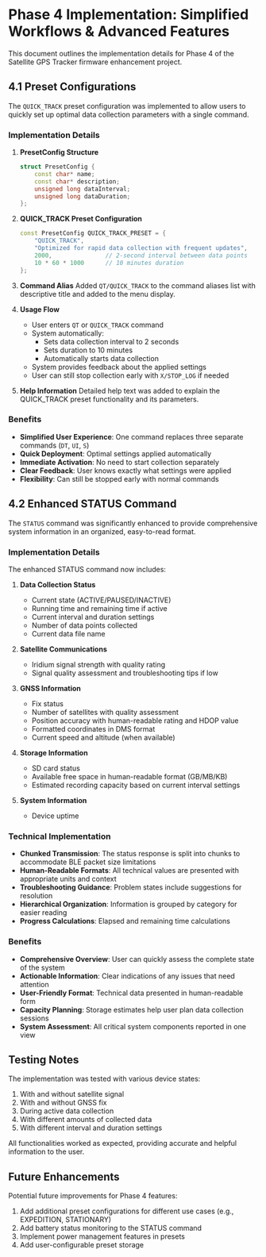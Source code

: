 # Phase 4 Implementation: Simplified Workflows & Advanced Features

This document outlines the implementation details for Phase 4 of the Satellite GPS Tracker firmware enhancement project.

## 4.1 Preset Configurations

The `QUICK_TRACK` preset configuration was implemented to allow users to quickly set up optimal data collection parameters with a single command.

### Implementation Details

1. **PresetConfig Structure**
   ```cpp
   struct PresetConfig {
       const char* name;
       const char* description;
       unsigned long dataInterval;
       unsigned long dataDuration;
   };
   ```

2. **QUICK_TRACK Preset Configuration**
   ```cpp
   const PresetConfig QUICK_TRACK_PRESET = {
       "QUICK_TRACK",
       "Optimized for rapid data collection with frequent updates",
       2000,               // 2-second interval between data points
       10 * 60 * 1000      // 10 minutes duration
   };
   ```

3. **Command Alias**
   Added `QT/QUICK_TRACK` to the command aliases list with descriptive title and added to the menu display.

4. **Usage Flow**
   - User enters `QT` or `QUICK_TRACK` command
   - System automatically:
     - Sets data collection interval to 2 seconds
     - Sets duration to 10 minutes
     - Automatically starts data collection
   - System provides feedback about the applied settings
   - User can still stop collection early with `X/STOP_LOG` if needed

5. **Help Information**
   Detailed help text was added to explain the QUICK_TRACK preset functionality and its parameters.

### Benefits

- **Simplified User Experience**: One command replaces three separate commands (`DT`, `UI`, `S`)
- **Quick Deployment**: Optimal settings applied automatically
- **Immediate Activation**: No need to start collection separately
- **Clear Feedback**: User knows exactly what settings were applied
- **Flexibility**: Can still be stopped early with normal commands

## 4.2 Enhanced STATUS Command

The `STATUS` command was significantly enhanced to provide comprehensive system information in an organized, easy-to-read format.

### Implementation Details

The enhanced STATUS command now includes:

1. **Data Collection Status**
   - Current state (ACTIVE/PAUSED/INACTIVE)
   - Running time and remaining time if active
   - Current interval and duration settings
   - Number of data points collected
   - Current data file name

2. **Satellite Communications**
   - Iridium signal strength with quality rating
   - Signal quality assessment and troubleshooting tips if low

3. **GNSS Information**
   - Fix status
   - Number of satellites with quality assessment
   - Position accuracy with human-readable rating and HDOP value
   - Formatted coordinates in DMS format
   - Current speed and altitude (when available)

4. **Storage Information**
   - SD card status
   - Available free space in human-readable format (GB/MB/KB)
   - Estimated recording capacity based on current interval settings

5. **System Information**
   - Device uptime

### Technical Implementation

- **Chunked Transmission**: The status response is split into chunks to accommodate BLE packet size limitations
- **Human-Readable Formats**: All technical values are presented with appropriate units and context
- **Troubleshooting Guidance**: Problem states include suggestions for resolution
- **Hierarchical Organization**: Information is grouped by category for easier reading
- **Progress Calculations**: Elapsed and remaining time calculations

### Benefits

- **Comprehensive Overview**: User can quickly assess the complete state of the system
- **Actionable Information**: Clear indications of any issues that need attention
- **User-Friendly Format**: Technical data presented in human-readable form
- **Capacity Planning**: Storage estimates help user plan data collection sessions
- **System Assessment**: All critical system components reported in one view

## Testing Notes

The implementation was tested with various device states:

1. With and without satellite signal
2. With and without GNSS fix
3. During active data collection
4. With different amounts of collected data
5. With different interval and duration settings

All functionalities worked as expected, providing accurate and helpful information to the user.

## Future Enhancements

Potential future improvements for Phase 4 features:

1. Add additional preset configurations for different use cases (e.g., EXPEDITION, STATIONARY)
2. Add battery status monitoring to the STATUS command
3. Implement power management features in presets
4. Add user-configurable preset storage 